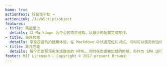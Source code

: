 ```yaml
---
home: true
actionText: 好记性不如 →
actionLink: /JavaScript/object
features:
- title: 简洁至上
  details: 以 Markdown 为中心的项目结构，以最少的配置完成写作。
- title: 高效检索
  details: 享受极速的的搜索体验，在 Markdown 中快速定位知识点，同时可以使用侧边栏深入目录。
- title: 非凡性能
  details: 每个页面预渲染生成静态的 HTML，同时在页面被加载的时候，将作为 SPA 运行。
footer: MIT Licensed | Copyright © 2017-present Browniu
---
```

